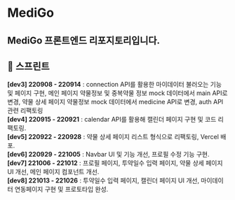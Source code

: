 # MediGo

## MediGo 프론트엔드 리포지토리입니다.

## 📜 스프린트
**[dev3] 220908 - 220914** : connection API를 활용한 마이데이터 불러오는 기능 및 페이지 구현, 메인 페이지 약물정보 및 중복약물 정보 mock 데이터에서 main API로 변경, 약물 상세 페이지 약물정보 mock 데이터에서 medicine API로 변경, auth API 관련 리팩토링
<br/>
**[dev4] 220915 - 220921** : calendar API를 활용해 캘린더 페이지 구현 및 코드 리팩토링.
<br />
**[dev5] 220922 - 220928** : 약물 상세 페이지 리스트 형식으로 리팩토링, Vercel 배포.
<br />
**[dev6] 220929 - 221005** : Navbar UI 및 기능 개선, 프로필 수정 기능 구현.
<br />
**[dev7] 221006 - 221012** : 프로필 페이지, 투약일수 입력 페이지, 약물 상세 페이지 UI 개선, 메인 페이지 컴포넌트 개선.
<br />
**[dev8] 221013 - 221026** : 투약일수 입력 페이지, 캘린더 페이지 UI 개선, 마이데이터 연동페이지 구현 및 프로토타입 완성.
